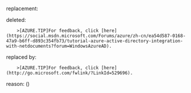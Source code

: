 replacement:

deleted:

		>[AZURE.TIP]For feedback, click [here](https://social.msdn.microsoft.com/Forums/azure/zh-cn/ea54d587-0168-47a9-b6ff-d893c354fb73/tutorial-azure-active-directory-integration-with-netdocuments?forum=WindowsAzureAD).

replaced by:

		>[AZURE.TIP]For feedback, click [here](http://go.microsoft.com/fwlink/?LinkId=529696).

reason: ()

